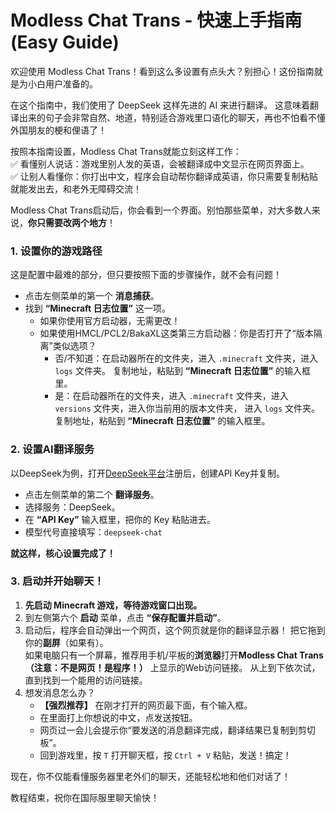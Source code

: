 # Modless Chat Trans - 快速上手指南 (Easy Guide)

欢迎使用 Modless Chat Trans！看到这么多设置有点头大？别担心！这份指南就是为小白用户准备的。

在这个指南中，我们使用了 DeepSeek 这样先进的 AI 来进行翻译。
这意味着翻译出来的句子会非常自然、地道，特别适合游戏里口语化的聊天，再也不怕看不懂外国朋友的梗和俚语了！

按照本指南设置，Modless Chat Trans就能立刻这样工作：  
✅ 看懂别人说话：游戏里别人发的英语，会被翻译成中文显示在网页界面上。  
✅ 让别人看懂你：你打出中文，程序会自动帮你翻译成英语，你只需要复制粘贴就能发出去，和老外无障碍交流！

Modless Chat Trans启动后，你会看到一个界面。别怕那些菜单，对大多数人来说，**你只需要改两个地方**！

### 1. 设置你的游戏路径

这是配置中最难的部分，但只要按照下面的步骤操作，就不会有问题！

- 点击左侧菜单的第一个 **消息捕获**。
- 找到 **“Minecraft 日志位置”** 这一项。
    - 如果你使用官方启动器，无需更改！
    - 如果使用HMCL/PCL2/BakaXL这类第三方启动器：你是否打开了“版本隔离”类似选项？
        - 否/不知道：在启动器所在的文件夹，进入 `.minecraft` 文件夹，进入 `logs` 文件夹。
          复制地址，粘贴到 **“Minecraft 日志位置”** 的输入框里。
        - 是：在启动器所在的文件夹，进入 `.minecraft` 文件夹，进入 `versions` 文件夹，进入你当前用的版本文件夹，
          进入 `logs` 文件夹。复制地址，粘贴到 **“Minecraft 日志位置”** 的输入框里。

### 2. 设置AI翻译服务

以DeepSeek为例，打开[DeepSeek平台](https://platform.deepseek.com/api_keys)注册后，创建API Key并复制。

- 点击左侧菜单的第二个 **翻译服务**。
- 选择服务：DeepSeek。
- 在 **“API Key”** 输入框里，把你的 Key 粘贴进去。
- 模型代号直接填写：`deepseek-chat`

**就这样，核心设置完成了！**

### 3. 启动并开始聊天！

1. **先启动 Minecraft 游戏，等待游戏窗口出现。**
2. 到左侧第六个 **启动** 菜单，点击 **“保存配置并启动”**。
3. 启动后，程序会自动弹出一个网页，这个网页就是你的翻译显示器！
   把它拖到你的**副屏**（如果有）。  
   如果电脑只有一个屏幕，推荐用手机/平板的**浏览器**打开**Modless Chat Trans（注意：不是网页！是程序！）** 上显示的Web访问链接。
   从上到下依次试，直到找到一个能用的访问链接。
4. 想发消息怎么办？
    - **【强烈推荐】** 在刚才打开的网页最下面，有个输入框。
    - 在里面打上你想说的中文，点发送按钮。
    - 网页过一会儿会提示你“要发送的消息翻译完成，翻译结果已复制到剪切板”。
    - 回到游戏里，按 `T` 打开聊天框，按 `Ctrl + V` 粘贴，发送！搞定！

现在，你不仅能看懂服务器里老外们的聊天，还能轻松地和他们对话了！

教程结束，祝你在国际服里聊天愉快！